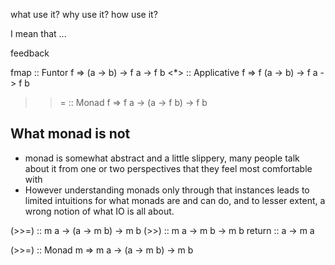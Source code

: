 what use it?
why use it?
how use it?


I mean that ...

feedback


fmap :: Funtor f
     => (a -> b) -> f a -> f b
<*>  :: Applicative f
     => f (a -> b) -> f a -> f b
>>=  :: Monad f
     => f a -> (a -> f b) -> f b

## What monad is not
- monad is somewhat abstract and a little slippery, many people talk about it from one or two perspectives that they feel most comfortable with
- However understanding monads only through that instances leads to limited intuitions for what monads are and can do, and to lesser extent, a wrong notion of what IO is all about.

(>>=) :: m a -> (a -> m b) -> m b 
(>>) :: m a -> m b -> m b 
return :: a -> m a

(>>=) :: Monad m
     => m a -> (a -> m b) -> m b